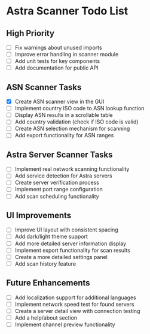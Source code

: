 # Astra Scanner Todo List

## High Priority

- [ ] Fix warnings about unused imports
- [ ] Improve error handling in scanner module
- [ ] Add unit tests for key components
- [ ] Add documentation for public API

## ASN Scanner Tasks

- [x] Create ASN scanner view in the GUI
- [ ] Implement country ISO code to ASN lookup function
- [ ] Display ASN results in a scrollable table
- [ ] Add country validation (check if ISO code is valid)
- [ ] Create ASN selection mechanism for scanning
- [ ] Add export functionality for ASN ranges

## Astra Server Scanner Tasks

- [ ] Implement real network scanning functionality
- [ ] Add service detection for Astra servers
- [ ] Create server verification process
- [ ] Implement port range configuration
- [ ] Add scan scheduling functionality

## UI Improvements

- [ ] Improve UI layout with consistent spacing
- [ ] Add dark/light theme support
- [ ] Add more detailed server information display
- [ ] Implement export functionality for scan results
- [ ] Create a more detailed settings panel
- [ ] Add scan history feature

## Future Enhancements

- [ ] Add localization support for additional languages
- [ ] Implement network speed test for found servers
- [ ] Create a server detail view with connection testing
- [ ] Add a help/about section
- [ ] Implement channel preview functionality 